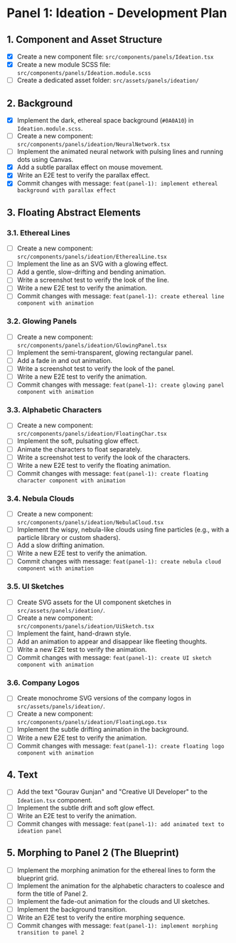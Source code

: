 # Panel 1: Ideation - Development Plan

## 1. Component and Asset Structure

-   [x] Create a new component file: `src/components/panels/Ideation.tsx`
-   [x] Create a new module SCSS file: `src/components/panels/Ideation.module.scss`
-   [ ] Create a dedicated asset folder: `src/assets/panels/ideation/`

## 2. Background

-   [x] Implement the dark, ethereal space background (`#0A0A10`) in `Ideation.module.scss`.
-   [ ] Create a new component: `src/components/panels/ideation/NeuralNetwork.tsx`
-   [ ] Implement the animated neural network with pulsing lines and running dots using Canvas.
-   [x] Add a subtle parallax effect on mouse movement.
-   [x] Write an E2E test to verify the parallax effect.
-   [x] Commit changes with message: `feat(panel-1): implement ethereal background with parallax effect`

## 3. Floating Abstract Elements

### 3.1. Ethereal Lines

-   [ ] Create a new component: `src/components/panels/ideation/EtherealLine.tsx`
-   [ ] Implement the line as an SVG with a glowing effect.
-   [ ] Add a gentle, slow-drifting and bending animation.
-   [ ] Write a screenshot test to verify the look of the line.
-   [ ] Write a new E2E test to verify the animation.
-   [ ] Commit changes with message: `feat(panel-1): create ethereal line component with animation`

### 3.2. Glowing Panels

-   [ ] Create a new component: `src/components/panels/ideation/GlowingPanel.tsx`
-   [ ] Implement the semi-transparent, glowing rectangular panel.
-   [ ] Add a fade in and out animation.
-   [ ] Write a screenshot test to verify the look of the panel.
-   [ ] Write a new E2E test to verify the animation.
-   [ ] Commit changes with message: `feat(panel-1): create glowing panel component with animation`

### 3.3. Alphabetic Characters

-   [ ] Create a new component: `src/components/panels/ideation/FloatingChar.tsx`
-   [ ] Implement the soft, pulsating glow effect.
-   [ ] Animate the characters to float separately.
-   [ ] Write a screenshot test to verify the look of the characters.
-   [ ] Write a new E2E test to verify the floating animation.
-   [ ] Commit changes with message: `feat(panel-1): create floating character component with animation`

### 3.4. Nebula Clouds

-   [ ] Create a new component: `src/components/panels/ideation/NebulaCloud.tsx`
-   [ ] Implement the wispy, nebula-like clouds using fine particles (e.g., with a particle library or custom shaders).
-   [ ] Add a slow drifting animation.
-   [ ] Write a new E2E test to verify the animation.
-   [ ] Commit changes with message: `feat(panel-1): create nebula cloud component with animation`

### 3.5. UI Sketches

-   [ ] Create SVG assets for the UI component sketches in `src/assets/panels/ideation/`.
-   [ ] Create a new component: `src/components/panels/ideation/UiSketch.tsx`
-   [ ] Implement the faint, hand-drawn style.
-   [ ] Add an animation to appear and disappear like fleeting thoughts.
-   [ ] Write a new E2E test to verify the animation.
-   [ ] Commit changes with message: `feat(panel-1): create UI sketch component with animation`

### 3.6. Company Logos

-   [ ] Create monochrome SVG versions of the company logos in `src/assets/panels/ideation/`.
-   [ ] Create a new component: `src/components/panels/ideation/FloatingLogo.tsx`
-   [ ] Implement the subtle drifting animation in the background.
-   [ ] Write a new E2E test to verify the animation.
-   [ ] Commit changes with message: `feat(panel-1): create floating logo component with animation`

## 4. Text

-   [ ] Add the text "Gourav Gunjan" and "Creative UI Developer" to the `Ideation.tsx` component.
-   [ ] Implement the subtle drift and soft glow effect.
-   [ ] Write an E2E test to verify the animation.
-   [ ] Commit changes with message: `feat(panel-1): add animated text to ideation panel`

## 5. Morphing to Panel 2 (The Blueprint)

-   [ ] Implement the morphing animation for the ethereal lines to form the blueprint grid.
-   [ ] Implement the animation for the alphabetic characters to coalesce and form the title of Panel 2.
-   [ ] Implement the fade-out animation for the clouds and UI sketches.
-   [ ] Implement the background transition.
-   [ ] Write an E2E test to verify the entire morphing sequence.
-   [ ] Commit changes with message: `feat(panel-1): implement morphing transition to panel 2`
